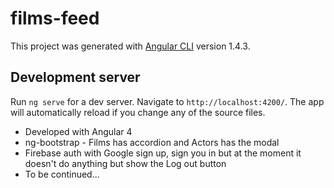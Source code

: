 # films-feed

This project was generated with [Angular CLI](https://github.com/angular/angular-cli) version 1.4.3.

## Development server

Run `ng serve` for a dev server. Navigate to `http://localhost:4200/`. The app will automatically reload if you change any of the source files.

* Developed with Angular 4 
* ng-bootstrap - Films has accordion and Actors has the modal
* Firebase auth with Google sign up, sign you in but at the moment it doesn't do anything but show the Log out button
*  To be continued...
